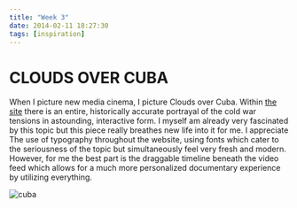 ```yaml
---
title: "Week 3"
date: 2014-02-11 18:27:30 
tags: [inspiration] 
---
```


# CLOUDS OVER CUBA 

When I picture new media cinema, I picture Clouds over Cuba. Within [the site](http://cloudsovercuba.com/) there is an entire, historically accurate portrayal of the cold war tensions in astounding, interactive form. I myself am already very fascinated by this topic but this piece really breathes new life into it for me. I appreciate The use of typography throughout the website, using fonts which cater to the seriousness of the topic but simultaneously feel very fresh and modern. However, for me the best part is the draggable timeline beneath the video feed which allows for a much more personalized documentary experience by utilizing everything.


![cuba](http://cdn2.sbnation.com/entry_photo_images/7044487/clouds_over_cuba_large_verge_medium_landscape.jpg?1111233/300/300)